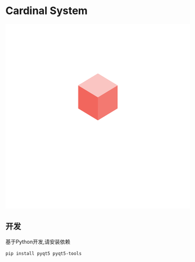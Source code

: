 # Cardinal System

![img](./UI/img/Share/Cardinal.png)

## 开发
基于Python开发,请安装依赖
```
pip install pyqt5 pyqt5-tools
```
